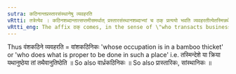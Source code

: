 ```yaml
---
sutra: कठिनान्तप्रस्तारसंस्थानेषु व्यवहरति
vRtti: तत्रेत्येव । कठिनशब्दान्तात्सप्तमीसमर्थात् प्रस्तारसंस्थानशब्दाभ्यां च ठक् प्रत्ययो भवति व्यवहरतीत्येतस्मिन्नर्थे ॥
vRtti_eng: The affix ठक् comes, in the sense of \"who transacts business there in,\" after compounds ending in \"_kathina_\" and after \"_prastara_\" and \"_sansthana_,\" being in seventh case in construction.
---
```

Thus वंशकठिने व्यवहरति = वांशकठिनिकः 'whose occupation is in a bamboo thicket' or 'who does what is proper to be done in such a place' i.e. तस्मिन्देशे या क्रिया यथानुष्ठेया तां तथैवानुतिष्ठेति ॥ So also वार्ध्रकठिनिकः ॥ So also प्रास्तारिकः, सांस्थानिकः ॥
